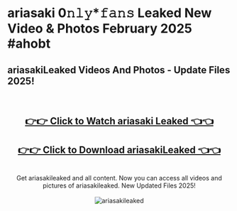 # ariasaki 0𝚗𝚕𝚢*𝚏𝚊𝚗𝚜 Leaked New Video & Photos February 2025 #ahobt

<h2>ariasakiLeaked Videos And Photos - Update Files 2025!</h2>
<br>
<div align="center">
<h2><a href="https://mediaupload.pro?title=ariasaki&ref=11F" rel="nofollow">👉👉 Click to Watch ariasaki Leaked 👈👈</a></h2>
<h2><a href="https://mediaupload.pro?title=ariasaki&ref=11F" rel="nofollow">👉👉 Click to Download ariasakiLeaked 👈👈</a></h2>
<br>
Get ariasakileaked and all content. Now you can access all videos and pictures of ariasakileaked. New Updated Files 2025!
<br>
<br>
<a href="https://mediaupload.pro?title=ariasaki&ref=11F" rel="nofollow" data-target="animated-image.originalLink"><img src="https://i.ibb.co/Gkj2r4b/banner.png" alt="ariasakileaked" style="max-width: 100%; display: inline-block;" data-target="animated-image.originalImage"></a>
</div>
<br>

